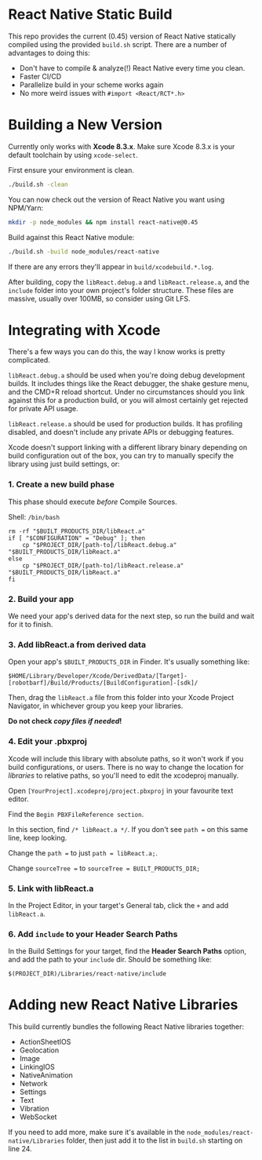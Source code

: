 # React Native Static Build

This repo provides the current (0.45) version of React Native statically
compiled using the provided `build.sh` script. There are a number of
advantages to doing this:

* Don't have to compile & analyze(!) React Native every time you clean.
* Faster CI/CD
* Parallelize build in your scheme works again
* No more weird issues with `#import <React/RCT*.h>`

# Building a New Version

Currently only works with **Xcode 8.3.x**. Make sure Xcode 8.3.x is your
default toolchain by using `xcode-select`.

First ensure your environment is clean.

```sh
./build.sh -clean
```

You can now check out the version of React Native you want using NPM/Yarn:

```sh
mkdir -p node_modules && npm install react-native@0.45
```

Build against this React Native module:

```sh
./build.sh -build node_modules/react-native
```

If there are any errors they'll appear in `build/xcodebuild.*.log`.

After building, copy the `libReact.debug.a` and `libReact.release.a`, and the
`include` folder into your own project's folder structure. These files are
massive, usually over 100MB, so consider using Git LFS.

# Integrating with Xcode

There's a few ways you can do this, the way I know works is pretty complicated.

`libReact.debug.a` should be used when you're doing debug development builds.
It includes things like the React debugger, the shake gesture menu, and the
CMD+R reload shortcut. Under no circumstances should you link against this for
a production build, or you will almost certainly get rejected for private API
usage.

`libReact.release.a` should be used for production builds. It has profiling
disabled, and doesn't include any private APIs or debugging features.

Xcode doesn't support linking with a different library binary depending on
build configuration out of the box, you can try to manually specify the library
using just build settings, or:

### 1. Create a new build phase

This phase should execute *before* Compile Sources.

Shell: `/bin/bash`

```mkdir -p "$BUILT_PRODUCTS_DIR"
rm -rf "$BUILT_PRODUCTS_DIR/libReact.a"
if [ "$CONFIGURATION" = "Debug" ]; then
    cp "$PROJECT_DIR/[path-to]/libReact.debug.a" "$BUILT_PRODUCTS_DIR/libReact.a"
else
    cp "$PROJECT_DIR/[path-to]/libReact.release.a" "$BUILT_PRODUCTS_DIR/libReact.a"
fi
```

### 2. Build your app

We need your app's derived data for the next step, so run the build and wait
for it to finish.

### 3. Add libReact.a from derived data

Open your app's `$BUILT_PRODUCTS_DIR` in Finder. It's usually something like:

	$HOME/Library/Developer/Xcode/DerivedData/[Target]-[robotbarf]/Build/Products/[BuildConfiguration]-[sdk]/

Then, drag the `libReact.a` file from this folder into your Xcode Project
Navigator, in whichever group you keep your libraries.

**Do not check *copy files if needed*!**

### 4. Edit your .pbxproj

Xcode will include this library with absolute paths, so it won't work if you
build configurations, or users. There is no way to change the location for
*libraries* to relative paths, so you'll need to edit the xcodeproj manually.

Open `[YourProject].xcodeproj/project.pbxproj` in your favourite text editor.

Find the `Begin PBXFileReference section`.

In this section, find `/* libReact.a */`. If you don't see `path =` on this
same line, keep looking.

Change the `path =` to just `path = libReact.a;`.

Change `sourceTree =` to `sourceTree = BUILT_PRODUCTS_DIR;`

### 5. Link with libReact.a

In the Project Editor, in your target's General tab, click the `+` and add
`libReact.a`.

### 6. Add `include` to your Header Search Paths

In the Build Settings for your target, find the **Header Search Paths** option,
and add the path to your `include` dir. Should be something like:

	$(PROJECT_DIR)/Libraries/react-native/include


# Adding new React Native Libraries

This build currently bundles the following React Native libraries together:

* ActionSheetIOS
* Geolocation
* Image
* LinkingIOS
* NativeAnimation
* Network
* Settings
* Text
* Vibration
* WebSocket

If you need to add more, make sure it's available in the
`node_modules/react-native/Libraries` folder, then just add it to the list in
`build.sh` starting on line 24.
